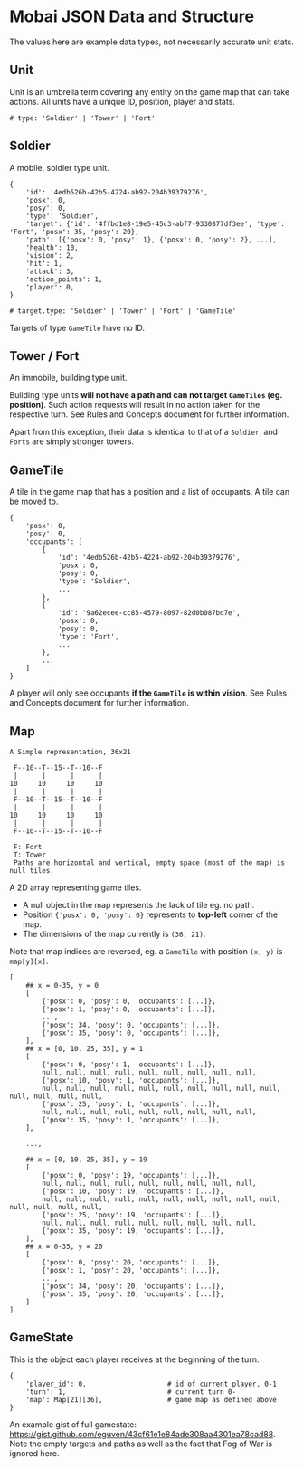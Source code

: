 # Mobai JSON Data and Structure

The values here are example data types, not necessarily accurate unit stats.

## Unit

Unit is an umbrella term covering any entity on the game map that can
take actions. All units have a unique ID, position, player and stats.

    # type: 'Soldier' | 'Tower' | 'Fort'

## Soldier

A mobile, soldier type unit.

    {
        'id': '4edb526b-42b5-4224-ab92-204b39379276',
        'posx': 0,
        'posy': 0,
        'type': 'Soldier',
        'target': {'id': '4ffbd1e8-19e5-45c3-abf7-9330877df3ee', 'type': 'Fort', 'posx': 35, 'posy': 20},
        'path': [{'posx': 0, 'posy': 1}, {'posx': 0, 'posy': 2}, ...],
        'health': 10,
        'vision': 2,
        'hit': 1,
        'attack': 3,
        'action_points': 1,
        'player': 0,
    }
    
    # target.type: 'Soldier' | 'Tower' | 'Fort' | 'GameTile'

Targets of type ``GameTile`` have no ID.

## Tower / Fort

An immobile, building type unit.

Building type units **will not have a path and can not target ``GameTiles``
(eg. position)**. Such action requests will result in no action taken for the respective
turn. See Rules and Concepts document for further information.

Apart from this exception, their data is identical to that of a ``Soldier``, and ``Forts``
are simply stronger towers.

## GameTile

A tile in the game map that has a position and a list of occupants. A tile can be
moved to.

    {
        'posx': 0,
        'posy': 0,
        'occupants': [
            {
                'id': '4edb526b-42b5-4224-ab92-204b39379276',
                'posx': 0,
                'posy': 0,
                'type': 'Soldier',
                ...
            },
            {
                'id': '9a62ecee-cc85-4579-8097-82d0b087bd7e',
                'posx': 0,
                'posy': 0,
                'type': 'Fort',
                ...
            },
            ...
        ]
    }

A player will only see occupants **if the ``GameTile`` is within vision**. See
Rules and Concepts document for further information.

## Map

    A Simple representation, 36x21
    
     F--10--T--15--T--10--F
     |      |      |      |
    10     10     10     10
     |      |      |      |
     F--10--T--15--T--10--F
     |      |      |      |
    10     10     10     10
     |      |      |      |
     F--10--T--15--T--10--F
    
     F: Fort
     T: Tower
     Paths are horizontal and vertical, empty space (most of the map) is null tiles.


A 2D array representing game tiles.

* A null object in the map represents the lack of tile eg. no path.
* Position ``{'posx': 0, 'posy': 0}`` represents to **top-left** corner of the map.
* The dimensions of the map currently is ``(36, 21)``.

Note that map indices are reversed, eg. a ``GameTile`` with position ``(x, y)`` is ``map[y][x]``.

    [
        ## x = 0-35, y = 0
        [
            {'posx': 0, 'posy': 0, 'occupants': [...]},
            {'posx': 1, 'posy': 0, 'occupants': [...]},
            ...,
            {'posx': 34, 'posy': 0, 'occupants': [...]},
            {'posx': 35, 'posy': 0, 'occupants': [...]},
        ],
        ## x = [0, 10, 25, 35], y = 1
        [
            {'posx': 0, 'posy': 1, 'occupants': [...]},
            null, null, null, null, null, null, null, null, null,
            {'posx': 10, 'posy': 1, 'occupants': [...]},
            null, null, null, null, null, null, null, null, null, null, null, null, null, null,
            {'posx': 25, 'posy': 1, 'occupants': [...]},
            null, null, null, null, null, null, null, null, null,
            {'posx': 35, 'posy': 1, 'occupants': [...]},
        ],
    
        ...,
    
        ## x = [0, 10, 25, 35], y = 19
        [
            {'posx': 0, 'posy': 19, 'occupants': [...]},
            null, null, null, null, null, null, null, null, null,
            {'posx': 10, 'posy': 19, 'occupants': [...]},
            null, null, null, null, null, null, null, null, null, null, null, null, null, null,
            {'posx': 25, 'posy': 19, 'occupants': [...]},
            null, null, null, null, null, null, null, null, null,
            {'posx': 35, 'posy': 19, 'occupants': [...]},
        ],
        ## x = 0-35, y = 20
        [
            {'posx': 0, 'posy': 20, 'occupants': [...]},
            {'posx': 1, 'posy': 20, 'occupants': [...]},
            ...,
            {'posx': 34, 'posy': 20, 'occupants': [...]},
            {'posx': 35, 'posy': 20, 'occupants': [...]},
        ]
    ]

## GameState

This is the object each player receives at the beginning of the turn.

    {
        'player_id': 0,                    # id of current player, 0-1
        'turn': 1,                         # current turn 0-
        'map': Map[21][36],                # game map as defined above
    }

An example gist of full gamestate: <https://gist.github.com/eguven/43cf61e1e84ade308aa4301ea78cad88>. Note
the empty targets and paths as well as the fact that Fog of War is ignored here.
